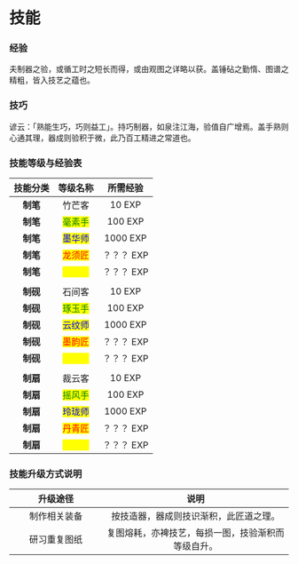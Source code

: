 # 技能

### 经验

夫制器之验，或循工时之短长而得，或由观图之详略以获。盖锤砧之勤惰、图谱之精粗，皆入技艺之蕴也。

### 技巧

谚云：「熟能生巧，巧则益工」。持巧制器，如泉注江海，验值自广增焉。盖手熟则心通其理，器成则验积于微，此乃百工精进之常道也。

### 技能等级与经验表

|  技能分类  |                  等级名称                  |   所需经验   |
| :----: | :------------------------------------: | :------: |
| **制笔** |                   竹芒客                  |  10 EXP  |
| **制笔** |  <mark style="color:green;">毫素手</mark> |  100 EXP |
| **制笔** |  <mark style="color:blue;">墨华师</mark>  | 1000 EXP |
| **制笔** |   <mark style="color:red;">龙须匠</mark>  |  ？？？ EXP |
| **制笔** | <mark style="color:yellow;">千秋引</mark> |  ？？？ EXP |
|        |                                        |          |
| **制砚** |                   石间客                  |  10 EXP  |
| **制砚** |  <mark style="color:green;">琢玉手</mark> |  100 EXP |
| **制砚** |  <mark style="color:blue;">云纹师</mark>  | 1000 EXP |
| **制砚** |   <mark style="color:red;">墨韵匠</mark>  |  ？？？ EXP |
| **制砚** | <mark style="color:yellow;">天工引</mark> |  ？？？ EXP |
|        |                                        |          |
| **制扇** |                   裁云客                  |  10 EXP  |
| **制扇** |  <mark style="color:green;">摇风手</mark> |  100 EXP |
| **制扇** |  <mark style="color:blue;">玲珑师</mark>  | 1000 EXP |
| **制扇** |   <mark style="color:red;">丹青匠</mark>  |  ？？？ EXP |
| **制扇** | <mark style="color:yellow;">万象引</mark> |  ？？？ EXP |

### 技能升级方式说明

<table><thead><tr><th width="152" align="center">升级途径</th><th align="center">说明</th></tr></thead><tbody><tr><td align="center">制作相关装备</td><td align="center">按技造器，器成则技识渐积，此匠道之理。</td></tr><tr><td align="center">研习重复图纸</td><td align="center">复图熔耗，亦裨技艺，每损一图，技验渐积而等级自升。</td></tr></tbody></table>

